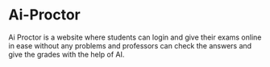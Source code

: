 # Ai-Proctor
Ai Proctor is a website where students can login and give their exams online in ease without any problems and professors can check the answers and give the grades with the help of AI.
